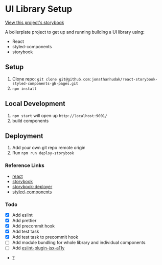 # UI Library Setup

[View this project's storybook](https://jonathanhudak.github.io/react-storybook-styled-components-gh-pages)

A boilerplate project to get up and running building a UI library using:
- React
- styled-components
- storybook

## Setup
1. Clone repo: `git clone git@github.com:jonathanhudak/react-storybook-styled-components-gh-pages.git`
2. `npm install`

## Local Development
1. `npm start` will open up `http://localhost:9001/`
2. build components

## Deployment
1. Add your own git repo remote origin
2. Run `npm run deploy-storybook`

### Reference Links
- [react](http://reactjs.org/)
- [storybook](https://storybook.js.org/basics/guide-react/)
- [storybook-deployer](https://github.com/storybooks/storybook-deployer)
- [styled-components](https://www.styled-components.com/)

### Todo
- [x] Add eslint
- [x] Add prettier
- [x] Add precommit hook
- [x] Add test task
- [x] Add test task to precommit hook
- [ ] Add module bundling for whole library and individual components
- [ ] Add [eslint-plugin-jsx-a11y](https://www.npmjs.com/package/eslint-plugin-jsx-a11y)
- [?](https://github.com/jonathanhudak/react-storybook-styled-components-gh-pages/issues)
